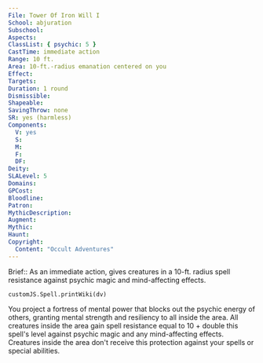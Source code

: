 ```yaml
---
File: Tower Of Iron Will I
School: abjuration
Subschool: 
Aspects: 
ClassList: { psychic: 5 }
CastTime: immediate action
Range: 10 ft.
Area: 10-ft.-radius emanation centered on you
Effect: 
Targets: 
Duration: 1 round
Dismissible: 
Shapeable: 
SavingThrow: none
SR: yes (harmless)
Components:
  V: yes
  S: 
  M: 
  F: 
  DF: 
Deity: 
SLALevel: 5
Domains: 
GPCost: 
Bloodline: 
Patron: 
MythicDescription: 
Augment: 
Mythic: 
Haunt: 
Copyright:
  Content: "Occult Adventures"
---
```

Brief:: As an immediate action, gives creatures in a 10-ft. radius spell resistance against psychic magic and mind-affecting effects.

```dataviewjs
customJS.Spell.printWiki(dv)
```

You project a fortress of mental power that blocks out the psychic energy of others, granting mental strength and resiliency to all inside the area. All creatures inside the area gain spell resistance equal to 10 + double this spell's level against psychic magic and any mind-affecting effects. Creatures inside the area don't receive this protection against your spells or special abilities.
